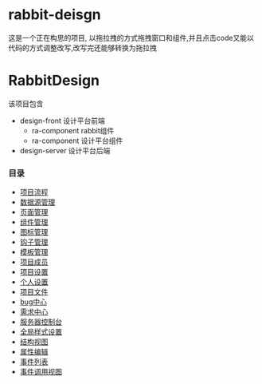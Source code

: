 # rabbit-deisgn

这是一个正在构思的项目,
以拖拉拽的方式拖拽窗口和组件,并且点击code又能以代码的方式调整改写,改写完还能够转换为拖拉拽


# RabbitDesign

该项目包含
  - design-front 设计平台前端
    - ra-component rabbit组件
    - ra-component 设计平台组件
  - design-server 设计平台后端
  
### 目录
- [项目流程](./doc/dream/project-flow.md)
- [数据源管理](#android)
- [页面管理](./doc/dream/side-bar-page.md)
- [组件管理]()
- [图标管理]()
- [钩子管理]()
- [模板管理]()
- [项目成员]()
- [项目设置]()
- [个人设置]()
- [项目文件]()
- [bug中心]()
- [需求中心]()
- [服务器控制台]()
- [全局样式设置]()
- [结构视图]()
- [属性编辑]()
- [事件列表]()
- [事件调用视图]()
